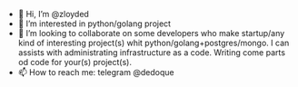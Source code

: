 - 👋 Hi, I’m @zloyded
- 👀 I’m interested in python/golang project
- 💞️ I’m looking to collaborate on some developers who make startup/any kind of interesting project(s) whit python/golang+postgres/mongo. I can assists with administrating infrastructure as a code. Writing come parts od code for your(s) project(s).
- 📫 How to reach me: telegram @dedoque
